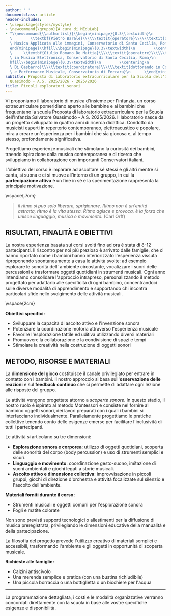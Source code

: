 ```yaml
---
author: ' '
documentclass: article
header-includes:
- \usepackage{styles/mystyle}
- \newcommand{\gruppo}{A cura di MEduLab}
- "\\newcommand{\\authorlist}{\\begin{minipage}{0.3\\textwidth}\n        \\centering\n\
  \        \\textbf{Pietro Barale}\\\\\\textit{operatore}\\\\\\textit{diplomato in\
  \ Musica Applicata alle immagini, Conservatorio di Santa Cecilia, Roma}\n      \\\
  end{minipage}\\hfill\\begin{minipage}{0.3\\textwidth}\n        \\centering\n   \
  \     \\textbf{Giulio Romano De Mattia}\\\\\\textit{operatore}\\\\\\textit{ diplomato\
  \ in Musica Elettronica, Conservatorio di Santa Cecilia, Roma}\n      \\end{minipage}\\\
  hfill\\begin{minipage}{0.3\\textwidth}\n        \\centering\n        \\textbf{Marco\
  \ Di Gasbarro}\\\\\\textit{coordinatore}\\\\\\textit{dottorando in Composizione\
  \ e Performance Musicale, Conservatorio di Ferrara}\n      \\end{minipage}}"
subtitle: Proposta di laboratorio extracurriculare per la Scuola dell'Infanzia Salvatore
  Quasimodo - A.S. 2025/2026 - 2025/2026
title: Piccoli esploratori sonori
---
```


Vi proponiamo il laboratorio di musica d'insieme per l'infanzia, un corso extracurriculare pomeridiano aperto alle bambine e ai bambini che frequentano la scuola Proposta di laboratorio extracurriculare per la Scuola dell'Infanzia Salvatore Quasimodo - A.S. 2025/2026. Il laboratorio nasce da un progetto sviluppato in quattro anni di ricerca didattica. Condotto da musicisti esperti in repertorio contemporaneo, elettroacustico e popolare, mira a creare un'esperienza per i bambini che sia giocosa e, al tempo stesso, profondamente significativa.

Progettiamo esperienze musicali che stimolano la curiosità dei bambini, traendo ispirazione dalla musica contemporanea e di ricerca che sviluppiamo in collaborazione con importanti Conservatori italiani.

L’obiettivo del corso è imparare ad ascoltare sé stessi e gli altri mentre si canta, si suona e ci si muove all’interno di un gruppo, in cui la **partecipazione attiva** è un fine in sé e la sperimentazione rappresenta la principale motivazione.

\vspace{.7cm}

>*il ritmo si può solo liberare, sprigionare. Ritmo non è un'entità astratta, ritmo è la vita stessa. Ritmo agisce e provoca, è la forza che unisce linguaggio, musica e movimento.* (Carl Orff)


<!-- **Maestri:** 

- **Pietro Barale** - diplomato in Musica Applicata alle immagini, Conservatorio di Santa Cecilia, Roma

- **Giulio Romano De Mattia** -  diplomato in Musica Elettronica, Conservatorio di Santa Cecilia, Roma

- **Marco Di Gasbarro** - dottorando in Composizione e Performance Musicale, Conservatorio di Ferrara


-->


## RISULTATI, FINALITÀ E OBIETTIVI

La nostra esperienza basata sui corsi svolti fino ad ora è stata di 8-12 partecipanti. Il riscontro per noi più prezioso è arrivato dalle famiglie, che ci hanno riportato come i bambini hanno interiorizzato l'esperienza vissuta riproponendo spontaneamente a casa le attività svolte: ad esempio esplorare le sonorità dell' ambiente circostante, vocalizzare i suoni delle percussioni e trasformare oggetti quotidiani in strumenti musicali.
Ogni anno intendiamo consolidare l'approccio intrapreso, personalizzando il metodo progettato per adattarlo alle specificità di ogni bambino, concentrandoci sulle diverse modalità di apprendimento e supportando chi incontra particolari sfide nello svolgimento delle attività musicali.     

\vspace{2cm}

**Obiettivi specifici:**    
- Sviluppare la capacità di ascolto attivo e l'invenzione sonora  
- Potenziare la coordinazione motoria attraverso l'esperienza musicale  
- Favorire l'esplorazione tattile ed uditiva utilizzando diversi materiali  
- Promuovere la collaborazione e la condivisione di spazi e tempi
- Stimolare la creatività nella costruzione di oggetti sonori  


## METODO, RISORSE E MATERIALI

La **dimensione del gioco** costituisce il canale privilegiato per entrare in contatto con i bambini. Il nostro approccio si basa sull'**osservazione delle reazioni** e sul **feedback continuo** che ci permette di adattare ogni lezione alle risposte del gruppo.

Le attività vengono progettate attorno a *scoperte sonore*. In questo stadio, il nostro ruolo è ispirato al metodo Montessori e consiste nel fornire al bambino oggetti sonori, dei lavori preparati con i quali i bambini si interfacciano individualmente.
Parallelamente progettiamo le pratiche collettive tenendo conto delle esigenze emerse per facilitare l'inclusività di tutti i partecipanti.

Le attività si articolano su tre dimensioni:
- **Esplorazione sonora e corporea**: utilizzo di oggetti quotidiani, scoperta delle sonorità del corpo (body percussion) e uso di strumenti semplici e sicuri.    
- **Linguaggio e movimento**: coordinazione gesto-suono, imitazione di suoni ambientali e giochi legati a storie musicali.    
- **Ascolto attivo e dimensione collettiva**: improvvisazione in piccoli gruppi, giochi di direzione d'orchestra e attività focalizzate sul silenzio e l'ascolto dell'ambiente.


**Materiali forniti durante il corso:**  
- Strumenti musicali e oggetti comuni per l'esplorazione sonora  
- Fogli e matite colorate  

Non sono previsti supporti tecnologici o allestimenti per la diffusione di musica preregistrata, privilegiando le dimensioni educative della manualità e della partecipazione.

La filosofia del progetto prevede l'utilizzo creativo di materiali semplici e accessibili, trasformando l'ambiente e gli oggetti in opportunità di scoperta musicale. 

**Richieste alle famiglie:**  
- Calzini antiscivolo  
- Una merenda semplice e pratica (con una bustina richiudibile)  
- Una piccola borraccia o una bottiglietta o un bicchiere per l'acqua  





---

La programmazione dettagliata, i costi e le modalità organizzative verranno concordati direttamente con la scuola in base alle vostre specifiche esigenze e disponibilità.



